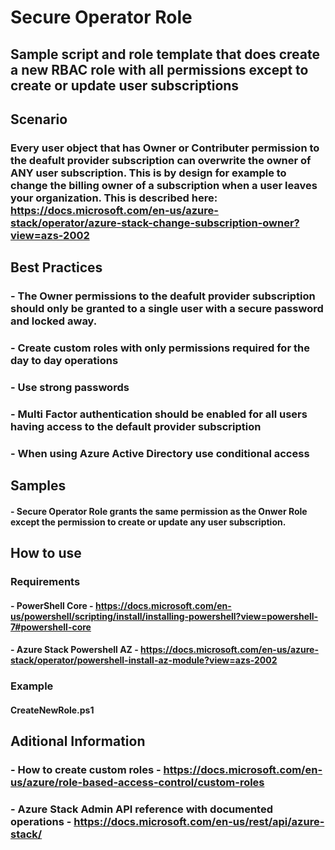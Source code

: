 # Secure Operator Role

## Sample script and role template that does create a new RBAC role with all permissions except to create or update user subscriptions

## Scenario

### Every user object that has Owner or Contributer permission to the deafult provider subscription can overwrite the owner of ANY user subscription.  This is by design for example to change the billing owner of a subscription when a user leaves your organization.  This is described here: https://docs.microsoft.com/en-us/azure-stack/operator/azure-stack-change-subscription-owner?view=azs-2002

## Best Practices

### - The Owner permissions to the deafult provider subscription should only be granted to a single user with a secure password and locked away.
### - Create custom roles with only permissions required for the day to day operations
### - Use strong passwords
### - Multi Factor authentication should be enabled for all users having access to the default provider subscription
### - When using Azure Active Directory use conditional access


## Samples

#### - Secure Operator Role grants the same permission as the Onwer Role except the permission to create or update any user subscription.

## How to use

### Requirements
#### - PowerShell Core - https://docs.microsoft.com/en-us/powershell/scripting/install/installing-powershell?view=powershell-7#powershell-core
#### - Azure Stack Powershell AZ - https://docs.microsoft.com/en-us/azure-stack/operator/powershell-install-az-module?view=azs-2002


### Example
#### CreateNewRole.ps1


## Aditional Information

### - How to create custom roles - https://docs.microsoft.com/en-us/azure/role-based-access-control/custom-roles
### - Azure Stack Admin API reference with documented operations - https://docs.microsoft.com/en-us/rest/api/azure-stack/